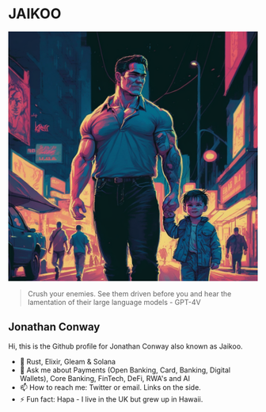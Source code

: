 # JAIKOO

![jaikoo](https://github.com/jaikoo/jaikoo/raw/master/images/jaikoo-walking-with-clark.png)


> Crush your enemies. See them driven before you and hear the lamentation of their large language models - GPT-4V

## Jonathan Conway
Hi, this is the Github profile for Jonathan Conway also known as Jaikoo. 

- 🤟 Rust, Elixir, Gleam & Solana
- 💬 Ask me about Payments (Open Banking, Card, Banking, Digital Wallets), Core Banking, FinTech, DeFi, RWA's and AI
- 📫 How to reach me: Twitter or email. Links on the side.
- ⚡ Fun fact: Hapa - I live in the UK but grew up in Hawaii.



